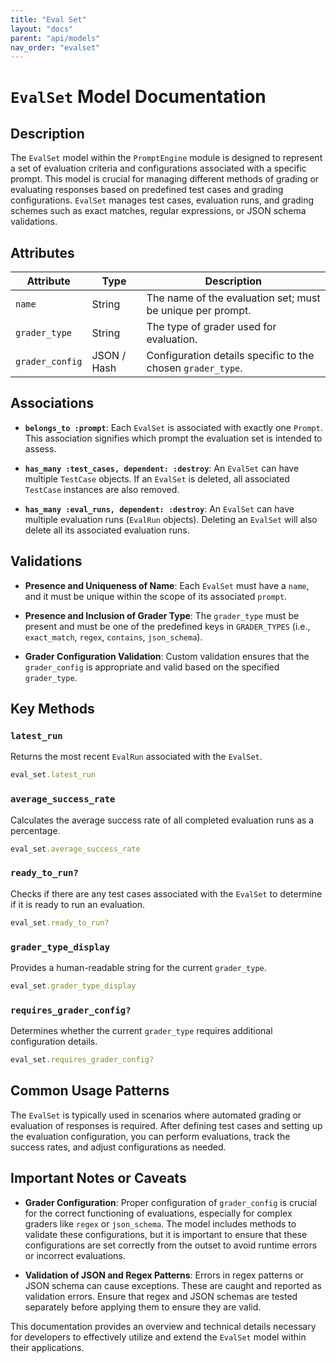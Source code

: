 ```yaml
---
title: "Eval Set"
layout: "docs"
parent: "api/models"
nav_order: "evalset"
---
```


# `EvalSet` Model Documentation

## Description

The `EvalSet` model within the `PromptEngine` module is designed to represent a set of evaluation criteria and configurations associated with a specific prompt. This model is crucial for managing different methods of grading or evaluating responses based on predefined test cases and grading configurations. `EvalSet` manages test cases, evaluation runs, and grading schemes such as exact matches, regular expressions, or JSON schema validations.

## Attributes

| Attribute      | Type          | Description                                               |
|----------------|---------------|-----------------------------------------------------------|
| `name`         | String        | The name of the evaluation set; must be unique per prompt.|
| `grader_type`  | String        | The type of grader used for evaluation.                   |
| `grader_config`| JSON / Hash   | Configuration details specific to the chosen `grader_type`.|

## Associations

- **`belongs_to :prompt`**: Each `EvalSet` is associated with exactly one `Prompt`. This association signifies which prompt the evaluation set is intended to assess.
  
- **`has_many :test_cases, dependent: :destroy`**: An `EvalSet` can have multiple `TestCase` objects. If an `EvalSet` is deleted, all associated `TestCase` instances are also removed.

- **`has_many :eval_runs, dependent: :destroy`**: An `EvalSet` can have multiple evaluation runs (`EvalRun` objects). Deleting an `EvalSet` will also delete all its associated evaluation runs.

## Validations

- **Presence and Uniqueness of Name**: Each `EvalSet` must have a `name`, and it must be unique within the scope of its associated `prompt`.

- **Presence and Inclusion of Grader Type**: The `grader_type` must be present and must be one of the predefined keys in `GRADER_TYPES` (i.e., `exact_match`, `regex`, `contains`, `json_schema`).

- **Grader Configuration Validation**: Custom validation ensures that the `grader_config` is appropriate and valid based on the specified `grader_type`.

## Key Methods

### `latest_run`
Returns the most recent `EvalRun` associated with the `EvalSet`.
```ruby
eval_set.latest_run
```

### `average_success_rate`
Calculates the average success rate of all completed evaluation runs as a percentage.
```ruby
eval_set.average_success_rate
```

### `ready_to_run?`
Checks if there are any test cases associated with the `EvalSet` to determine if it is ready to run an evaluation.
```ruby
eval_set.ready_to_run?
```

### `grader_type_display`
Provides a human-readable string for the current `grader_type`.
```ruby
eval_set.grader_type_display
```

### `requires_grader_config?`
Determines whether the current `grader_type` requires additional configuration details.
```ruby
eval_set.requires_grader_config?
```

## Common Usage Patterns

The `EvalSet` is typically used in scenarios where automated grading or evaluation of responses is required. After defining test cases and setting up the evaluation configuration, you can perform evaluations, track the success rates, and adjust configurations as needed.

## Important Notes or Caveats

- **Grader Configuration**: Proper configuration of `grader_config` is crucial for the correct functioning of evaluations, especially for complex graders like `regex` or `json_schema`. The model includes methods to validate these configurations, but it is important to ensure that these configurations are set correctly from the outset to avoid runtime errors or incorrect evaluations.

- **Validation of JSON and Regex Patterns**: Errors in regex patterns or JSON schema can cause exceptions. These are caught and reported as validation errors. Ensure that regex and JSON schemas are tested separately before applying them to ensure they are valid.

This documentation provides an overview and technical details necessary for developers to effectively utilize and extend the `EvalSet` model within their applications.
